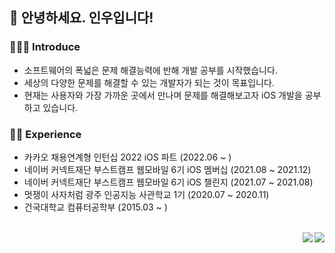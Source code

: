 ## 👋 안녕하세요. 인우입니다!

### 💁🏻‍♂️ Introduce

- 소프트웨어의 폭넓은 문제 해결능력에 반해 개발 공부를 시작했습니다. 
- 세상의 다양한 문제를 해결할 수 있는 개발자가 되는 것이 목표입니다.
- 현재는 사용자와 가장 가까운 곳에서 만나며 문제를 해결해보고자 iOS 개발을 공부하고 있습니다. 

### 🏃🏻‍ Experience

- 카카오 채용연계형 인턴십 2022 iOS 파트 (2022.06 ~ )
- 네이버 커넥트재단 부스트캠프 웹모바일 6기 iOS 멤버십 (2021.08 ~ 2021.12)
- 네이버 커넥트재단 부스트캠프 웹모바일 6기 iOS 챌린지 (2021.07 ~ 2021.08)
- 멋쟁이 사자처럼 광주 인공지능 사관학교 1기 (2020.07 ~ 2020.11)
- 건국대학교 컴퓨터공학부 (2015.03 ~ )

<br>

<a href="https://inuplace.tistory.com/">
  <img
  src="http://img.shields.io/badge/-Tech%20blog-black?style=flat-square&logo=github&link=https://inuplace.tistory.com/" align="right"/>
</a>

<a href="mailto:inwoo7233@gmail.com">
  <img
  src="https://img.shields.io/badge/Gmail-d14836?style=flat-square&logo=Gmail&logoColor=white&link=mailto:wansook0316@gmail.com" align="right"/>
</a>

